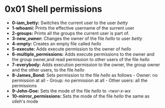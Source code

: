 # 0x01 Shell permissions
* **0-iam_betty:** Switches the current user to the user _betty_
* **1-whoami:** Prints the effective username of the surrent user
* **2-groups:** Prints all the groups the current user is part of.
* **3-new_owner:** Changes the owner of the file _hello_ to user _betty_
* **4-empty:** Creates an empty file called _hello_
* **5-execute:** Adds execute permission to the owner of _hello_
* **6-multiple_permissions:** Adds execute permissions to the owner and the group owner,and read permission to other users of the file _hello_
* **7-everybody:** Adds execution permission to the owner, the group owner and the other users, to the file _hello_
* **8-James_Bond:** Sets permission to the file _hello_ as follows
      - Owner: no permission at all
      - Group: no permission at all
      - Other users: all the permissions
* **9-John-Doe:** Sets the mode of the file _hello_ to _-rwxr-x-wx_
* **10-mirror_permissions:** Sets the mode of the file _hello_ the same as _olleh_'s mode

